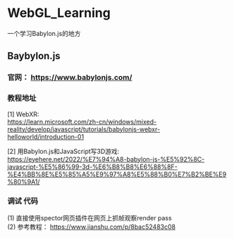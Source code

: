 # WebGL_Learning
一个学习Babylon.js的地方

## Baybylon.js
### 官网： https://www.babylonjs.com/
### 教程地址
[1] WebXR:   
https://learn.microsoft.com/zh-cn/windows/mixed-reality/develop/javascript/tutorials/babylonjs-webxr-helloworld/introduction-01  
  
[2] 用Babylon.js和JavaScript写3D游戏:   
https://eyehere.net/2022/%E7%94%A8-babylon-js-%E5%92%8C-javascript-%E5%86%99-3d-%E6%B8%B8%E6%88%8F-%E4%BB%8E%E5%85%A5%E9%97%A8%E5%88%B0%E7%B2%BE%E9%80%9A1/  
  
### 调试 代码
(1) 直接使用spector网页插件在网页上抓帧观察render pass  
(2) 参考教程： https://www.jianshu.com/p/8bac52483c08